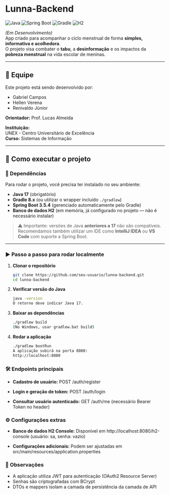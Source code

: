 # Lunna-Backend

![Java](https://img.shields.io/badge/Java-17-blue)
![Spring Boot](https://img.shields.io/badge/Spring%20Boot-3.5.4-green)
![Gradle](https://img.shields.io/badge/Gradle-8.x-brightgreen)
![H2](https://img.shields.io/badge/Database-H2-orange)

*(Em Desenvolvimento)*  
App criado para acompanhar o ciclo menstrual de forma **simples, informativa e acolhedora**.  
O projeto visa combater o **tabu**, a **desinformação** e os impactos da **pobreza menstrual** na vida escolar de meninas.

---

## 👥 Equipe

Este projeto está sendo desenvolvido por:

- Gabriel Campos  
- Hellen Verena  
- Renivaldo Júnior  

**Orientador:** Prof. Lucas Almeida  

**Instituição:**  
UNEX - Centro Universitário de Excelência  
**Curso:** Sistemas de Informação  

---

## 🚀 Como executar o projeto

### 🔧 Dependências

Para rodar o projeto, você precisa ter instalado no seu ambiente:

- **Java 17** (obrigatório)  
- **Gradle 8.x** (ou utilizar o wrapper incluído `./gradlew`)  
- **Spring Boot 3.5.4** (gerenciado automaticamente pelo Gradle)  
- **Banco de dados H2** (em memória, já configurado no projeto — não é necessário instalar)  

> ⚠️ Importante: versões de Java **anteriores a 17** não são compatíveis.  
> Recomendamos também utilizar um IDE como **IntelliJ IDEA** ou **VS Code** com suporte a Spring Boot.

---

### ▶️ Passo a passo para rodar localmente

1. **Clonar o repositório**
   ```bash
   git clone https://github.com/seu-usuario/lunna-backend.git
   cd lunna-backend
   
2. **Verificar versão do Java**
   ```bash
   java -version
   O retorno deve indicar Java 17.
   
3. **Baixar as dependências**
   ```bash
   ./gradlew build
   (No Windows, usar gradlew.bat build)
   
4. **Rodar a aplicação**
   ```bash
   ./gradlew bootRun
   A aplicação subirá na porta 8080:
   http://localhost:8080

### 🛠 Endpoints principais

- **Cadastro de usuário:**
POST /auth/register

- **Login e geração de token:**
POST /auth/login

- **Consultar usuário autenticado:**
GET /auth/me (necessário Bearer Token no header)

### ⚙️ Configurações extras

- **Banco de dados H2 Console:**
Disponível em http://localhost:8080/h2-console
(usuário: sa, senha: vazio)

- **Configurações adicionais:**
Podem ser ajustadas em src/main/resources/application.properties

### 📌 Observações

- A aplicação utiliza JWT para autenticação (OAuth2 Resource Server)
- Senhas são criptografadas com BCrypt
- DTOs e mappers isolam a camada de persistência da camada de API
